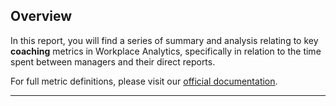 ## Overview

In this report, you will find a series of summary and analysis relating to key **coaching** metrics in Workplace Analytics, specifically in relation to the time spent between managers and their direct reports. 

For full metric definitions, please visit our [official documentation](https://docs.microsoft.com/en-us/workplace-analytics/use/metric-definitions).

---
